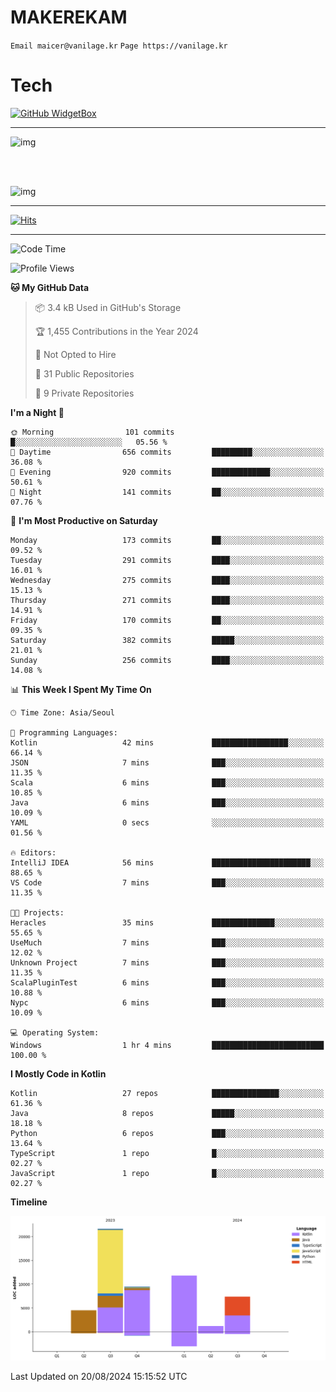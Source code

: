 # MAKEREKAM

`Email maicer@vanilage.kr`
`Page https://vanilage.kr`

# Tech

[![GitHub WidgetBox](https://github-widgetbox.vercel.app/api/skills?languages=python,js,ts,c,cpp,cs,java,kotlin,bash,md,html,css,xml,yaml,swift,powershell,json,R,SQL,php&tools=git,npm,gradle,nodejs,vercel,nginx&includeNames=true&theme=darkmode)](https://github.com/Jurredr/github-widgetbox)

---

![img](https://github-readme-stats.vercel.app/api/top-langs/?username=MAKEREKAM&layout=compact&theme=gruvbox)

<br>
<br>

![img](https://github-readme-stats.vercel.app/api/?username=MAKEREKAM&layout=compact&theme=gruvbox)

---

[![Hits](https://hits.seeyoufarm.com/api/count/incr/badge.svg?url=https%3A%2F%2Fgithub.com%2FMAKEREKAM&count_bg=%234A49D1&title_bg=%23555555&icon=&icon_color=%23E7E7E7&title=방문&edge_flat=false)](https://hits.seeyoufarm.com)

---

<!--START_SECTION:waka-->
![Code Time](http://img.shields.io/badge/Code%20Time-268%20hrs%2023%20mins-blue)

![Profile Views](http://img.shields.io/badge/Profile%20Views-0-blue)

**🐱 My GitHub Data** 

> 📦 3.4 kB Used in GitHub's Storage 
 > 
> 🏆 1,455 Contributions in the Year 2024
 > 
> 🚫 Not Opted to Hire
 > 
> 📜 31 Public Repositories 
 > 
> 🔑 9 Private Repositories 
 > 
**I'm a Night 🦉** 

```text
🌞 Morning                101 commits         █░░░░░░░░░░░░░░░░░░░░░░░░   05.56 % 
🌆 Daytime                656 commits         █████████░░░░░░░░░░░░░░░░   36.08 % 
🌃 Evening                920 commits         █████████████░░░░░░░░░░░░   50.61 % 
🌙 Night                  141 commits         ██░░░░░░░░░░░░░░░░░░░░░░░   07.76 % 
```
📅 **I'm Most Productive on Saturday** 

```text
Monday                   173 commits         ██░░░░░░░░░░░░░░░░░░░░░░░   09.52 % 
Tuesday                  291 commits         ████░░░░░░░░░░░░░░░░░░░░░   16.01 % 
Wednesday                275 commits         ████░░░░░░░░░░░░░░░░░░░░░   15.13 % 
Thursday                 271 commits         ████░░░░░░░░░░░░░░░░░░░░░   14.91 % 
Friday                   170 commits         ██░░░░░░░░░░░░░░░░░░░░░░░   09.35 % 
Saturday                 382 commits         █████░░░░░░░░░░░░░░░░░░░░   21.01 % 
Sunday                   256 commits         ████░░░░░░░░░░░░░░░░░░░░░   14.08 % 
```


📊 **This Week I Spent My Time On** 

```text
🕑︎ Time Zone: Asia/Seoul

💬 Programming Languages: 
Kotlin                   42 mins             █████████████████░░░░░░░░   66.14 % 
JSON                     7 mins              ███░░░░░░░░░░░░░░░░░░░░░░   11.35 % 
Scala                    6 mins              ███░░░░░░░░░░░░░░░░░░░░░░   10.85 % 
Java                     6 mins              ███░░░░░░░░░░░░░░░░░░░░░░   10.09 % 
YAML                     0 secs              ░░░░░░░░░░░░░░░░░░░░░░░░░   01.56 % 

🔥 Editors: 
IntelliJ IDEA            56 mins             ██████████████████████░░░   88.65 % 
VS Code                  7 mins              ███░░░░░░░░░░░░░░░░░░░░░░   11.35 % 

🐱‍💻 Projects: 
Heracles                 35 mins             ██████████████░░░░░░░░░░░   55.65 % 
UseMuch                  7 mins              ███░░░░░░░░░░░░░░░░░░░░░░   12.02 % 
Unknown Project          7 mins              ███░░░░░░░░░░░░░░░░░░░░░░   11.35 % 
ScalaPluginTest          6 mins              ███░░░░░░░░░░░░░░░░░░░░░░   10.88 % 
Nypc                     6 mins              ███░░░░░░░░░░░░░░░░░░░░░░   10.09 % 

💻 Operating System: 
Windows                  1 hr 4 mins         █████████████████████████   100.00 % 
```

**I Mostly Code in Kotlin** 

```text
Kotlin                   27 repos            ███████████████░░░░░░░░░░   61.36 % 
Java                     8 repos             █████░░░░░░░░░░░░░░░░░░░░   18.18 % 
Python                   6 repos             ███░░░░░░░░░░░░░░░░░░░░░░   13.64 % 
TypeScript               1 repo              █░░░░░░░░░░░░░░░░░░░░░░░░   02.27 % 
JavaScript               1 repo              █░░░░░░░░░░░░░░░░░░░░░░░░   02.27 % 
```



**Timeline**

![Lines of Code chart](https://raw.githubusercontent.com/MAKEREKAM/MAKEREKAM/main/assets/bar_graph.png)


 Last Updated on 20/08/2024 15:15:52 UTC
<!--END_SECTION:waka-->
